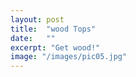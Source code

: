 ```yaml
---
layout: post
title:  "wood Tops"
date:   ""
excerpt: "Get wood!"
image: "/images/pic05.jpg"
---
```

